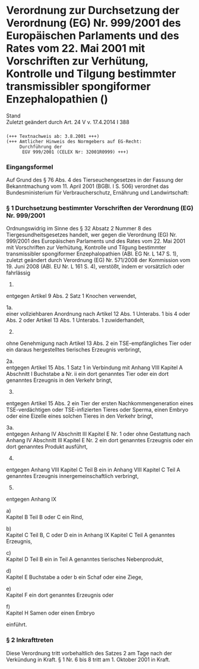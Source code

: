 Verordnung zur Durchsetzung der Verordnung (EG) Nr. 999/2001 des Europäischen Parlaments und des Rates vom 22. Mai 2001 mit Vorschriften zur Verhütung, Kontrolle und Tilgung bestimmter transmissibler spongiformer Enzephalopathien ()
========================================================================================================================================================================================================================================

Stand  
Zuletzt geändert durch Art. 24 V v. 17.4.2014 I 388

### 

```
(+++ Textnachweis ab: 3.8.2001 +++)
(+++ Amtlicher Hinweis des Normgebers auf EG-Recht:
     Durchführung der
      EGV 999/2001 (CELEX Nr: 32001R0999) +++)
```

### Eingangsformel

Auf Grund des § 76 Abs. 4 des Tierseuchengesetzes in der Fassung der Bekanntmachung vom 11. April 2001 (BGBl. I S. 506) verordnet das Bundesministerium für Verbraucherschutz, Ernährung und Landwirtschaft:

### § 1 Durchsetzung bestimmter Vorschriften der Verordnung (EG) Nr. 999/2001

Ordnungswidrig im Sinne des § 32 Absatz 2 Nummer 8 des Tiergesundheitsgesetzes handelt, wer gegen die Verordnung (EG) Nr. 999/2001 des Europäischen Parlaments und des Rates vom 22. Mai 2001 mit Vorschriften zur Verhütung, Kontrolle und Tilgung bestimmter transmissibler spongiformer Enzephalopathien (ABl. EG Nr. L 147 S. 1), zuletzt geändert durch Verordnung (EG) Nr. 571/2008 der Kommission vom 19. Juni 2008 (ABl. EU Nr. L 161 S. 4), verstößt, indem er vorsätzlich oder fahrlässig

1.  
entgegen Artikel 9 Abs. 2 Satz 1 Knochen verwendet,

1a.  
einer vollziehbaren Anordnung nach Artikel 12 Abs. 1 Unterabs. 1 bis 4 oder Abs. 2 oder Artikel 13 Abs. 1 Unterabs. 1 zuwiderhandelt,

2.  
ohne Genehmigung nach Artikel 13 Abs. 2 ein TSE-empfängliches Tier oder ein daraus hergestelltes tierisches Erzeugnis verbringt,

2a.  
entgegen Artikel 15 Abs. 1 Satz 1 in Verbindung mit Anhang VIII Kapitel A Abschnitt I Buchstabe a Nr. ii ein dort genanntes Tier oder ein dort genanntes Erzeugnis in den Verkehr bringt,

3.  
entgegen Artikel 15 Abs. 2 ein Tier der ersten Nachkommengeneration eines TSE-verdächtigen oder TSE-infizierten Tieres oder Sperma, einen Embryo oder eine Eizelle eines solchen Tieres in den Verkehr bringt,

3a.  
entgegen Anhang IV Abschnitt III Kapitel E Nr. 1 oder ohne Gestattung nach Anhang IV Abschnitt III Kapitel E Nr. 2 ein dort genanntes Erzeugnis oder ein dort genanntes Produkt ausführt,

4.  
entgegen Anhang VIII Kapitel C Teil B ein in Anhang VIII Kapitel C Teil A genanntes Erzeugnis innergemeinschaftlich verbringt,

5.  
entgegen Anhang IX

a)  
Kapitel B Teil B oder C ein Rind,

b)  
Kapitel C Teil B, C oder D ein in Anhang IX Kapitel C Teil A genanntes Erzeugnis,

c)  
Kapitel D Teil B ein in Teil A genanntes tierisches Nebenprodukt,

d)  
Kapitel E Buchstabe a oder b ein Schaf oder eine Ziege,

e)  
Kapitel F ein dort genanntes Erzeugnis oder

f)  
Kapitel H Samen oder einen Embryo

einführt.

### § 2 Inkrafttreten

Diese Verordnung tritt vorbehaltlich des Satzes 2 am Tage nach der Verkündung in Kraft. § 1 Nr. 6 bis 8 tritt am 1. Oktober 2001 in Kraft.
